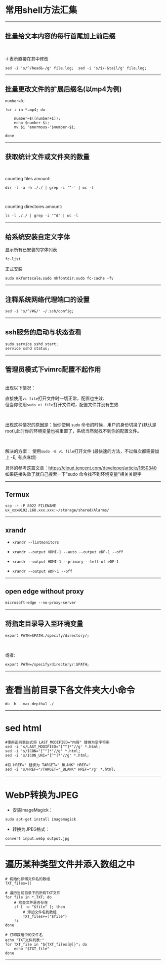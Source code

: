 # 常用shell方法汇集

<hr>

## 批量给文本内容的每行首尾加上前后缀
<br>

-i 表示直接在其中修改

```
sed -i 's/^/head&-/g' file.log;  sed -i 's/$/-&tail/g' file.log;

```

<hr>

## 批量更改文件的扩展后缀名(以mp4为例)
```
number=0;

for i in *.mp4; do
	
	number=$((number+1));
	echo $number-$i;
	mv $i 'enormous-'$number-$i;

done
```

<hr>

## 获取统计文件或文件夹的数量
<br>

counting files amount:
```
dir -l -a -h ././ | grep -i '^-' | wc -l 
```

<br>

counting directoies amount:
```
ls -l ././ | grep -i '^d' | wc -l 
```

<hr>

## 给系统安装自定义字体

显示所有已安装的字体列表
```
fc-list
```

正式安装
```
sudo mkfontscale;sudo mkfontdir;sudo fc-cache -fv

```

<hr>


## 注释系统网络代理端口的设置

```
sed -i 's/^/#&/' ~/.ssh/config;

```

<hr>

## ssh服务的启动与状态查看
```
sudo service sshd start;
service sshd status;
```

<hr>

## 管理员模式下vimrc配置不起作用
<br>
出现以下情况：
<br>

直接使用` vi file `打开文件时一切正常，配置也生效.
<br>
但当你使用` sudo vi file `打开文件时，配置文件并没有生效.

<br>

出现这种情况的原因是：当你使用 `sudo` 命令的时候，用户的身份切换了(默认是root),此时你的环境变量也被重置了，系统当然就找不到你的配置文件。

<br>

解决的方案：
使用` sudo -E vi file `打开文件 (最快速的方法，不过每次都需要加上 -E, 有点麻烦)
<br>

具体的参考这篇文章：https://cloud.tencent.com/developer/article/1650340
<br>
如果链接失效了就自己搜索一下"sudo 命令找不到环境变量"相关关键字

<hr>

## Termux
```
scp -r -P 8022 FILENAME ux_xxx@192.168.xxx.xxx:~/storage/shared/Alarms/
```

<hr>




## xrandr

* `xrandr --listmonitors`

* `xrandr --output HDMI-1 --auto --output eDP-1 --off`

* `xrandr --output HDMI-1 --primary --left-of eDP-1`

* `xrandr --output eDP-1 --off`




<hr>


## open edge without proxy
```
microsoft-edge --no-proxy-server

```

<hr>


## 将指定目录导入至环境变量
```
export PATH=$PATH:/specify/directory/;
```

<br>

或者:
```
export PATH=/specify/directory/:$PATH;
```

<hr>

# 查看当前目录下各文件夹大小命令

```
du -h --max-depth=1 ./

```

<hr>


# sed html

```
#使用正则表达式将 LAST_MODIFIED="内容" 替换为空字符串
sed -i 's/LAST_MODIFIED="[^"]*"//g' *.html;
sed -i 's/ICON="[^"]*"//g' *.html;
sed -i 's/ICON_URI="[^"]*"//g' *.html;

#将 HREF=" 替换为 TARGET="_BLANK" HREF="
sed -i 's/HREF="/TARGET="_BLANK" HREF="/g' *.html;
```

<hr>


# WebP转换为JPEG

+ 安装ImageMagick：
```
sudo apt-get install imagemagick
```


+ 转换为JPEG格式：
```
convert input.webp output.jpg
```

<hr>


# 遍历某种类型文件并添入数组之中

```
# 初始化存储文件名的数组
TXT_files=()

# 遍历当前目录下的所有TXT文件
for file in *.TXT; do
    # 检查文件是否存在
    if [ -e "$file" ]; then
        # 添加文件名到数组
        TXT_files+=("$file")
    fi
done

# 打印数组中的文件名
echo "TXT文件列表:"
for TXT_file in "${TXT_files[@]}"; do
    echo "$TXT_file"
done

```

<hr>

